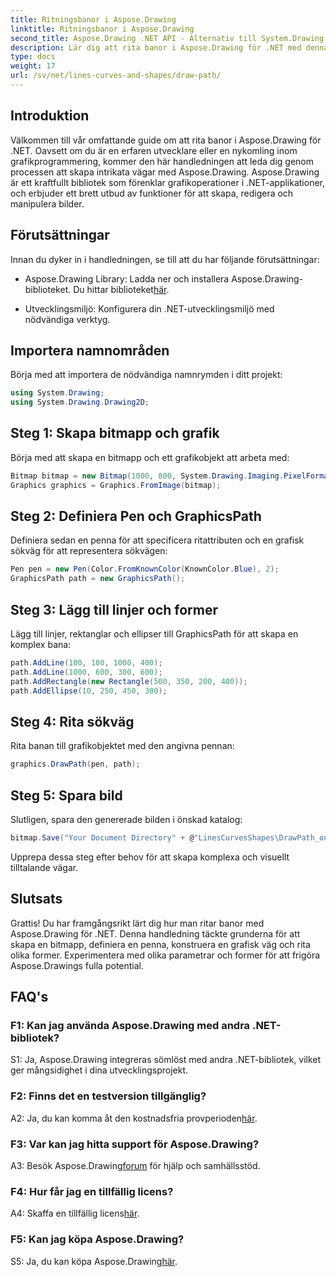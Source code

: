 ```yaml
---
title: Ritningsbanor i Aspose.Drawing
linktitle: Ritningsbanor i Aspose.Drawing
second_title: Aspose.Drawing .NET API - Alternativ till System.Drawing.Common
description: Lär dig att rita banor i Aspose.Drawing för .NET med denna steg-för-steg-guide. Skapa fantastisk grafik utan ansträngning.
type: docs
weight: 17
url: /sv/net/lines-curves-and-shapes/draw-path/
---
```

## Introduktion

Välkommen till vår omfattande guide om att rita banor i Aspose.Drawing för .NET. Oavsett om du är en erfaren utvecklare eller en nykomling inom grafikprogrammering, kommer den här handledningen att leda dig genom processen att skapa intrikata vägar med Aspose.Drawing. Aspose.Drawing är ett kraftfullt bibliotek som förenklar grafikoperationer i .NET-applikationer, och erbjuder ett brett utbud av funktioner för att skapa, redigera och manipulera bilder.

## Förutsättningar

Innan du dyker in i handledningen, se till att du har följande förutsättningar:

-  Aspose.Drawing Library: Ladda ner och installera Aspose.Drawing-biblioteket. Du hittar biblioteket[här](https://releases.aspose.com/drawing/net/).

- Utvecklingsmiljö: Konfigurera din .NET-utvecklingsmiljö med nödvändiga verktyg.

## Importera namnområden

Börja med att importera de nödvändiga namnrymden i ditt projekt:

```csharp
using System.Drawing;
using System.Drawing.Drawing2D;
```

## Steg 1: Skapa bitmapp och grafik

Börja med att skapa en bitmapp och ett grafikobjekt att arbeta med:

```csharp
Bitmap bitmap = new Bitmap(1000, 800, System.Drawing.Imaging.PixelFormat.Format32bppPArgb);
Graphics graphics = Graphics.FromImage(bitmap);
```

## Steg 2: Definiera Pen och GraphicsPath

Definiera sedan en penna för att specificera ritattributen och en grafisk sökväg för att representera sökvägen:

```csharp
Pen pen = new Pen(Color.FromKnownColor(KnownColor.Blue), 2);
GraphicsPath path = new GraphicsPath();
```

## Steg 3: Lägg till linjer och former

Lägg till linjer, rektanglar och ellipser till GraphicsPath för att skapa en komplex bana:

```csharp
path.AddLine(100, 100, 1000, 400);
path.AddLine(1000, 600, 300, 600);
path.AddRectangle(new Rectangle(500, 350, 200, 400));
path.AddEllipse(10, 250, 450, 300);
```

## Steg 4: Rita sökväg

Rita banan till grafikobjektet med den angivna pennan:

```csharp
graphics.DrawPath(pen, path);
```

## Steg 5: Spara bild

Slutligen, spara den genererade bilden i önskad katalog:

```csharp
bitmap.Save("Your Document Directory" + @"LinesCurvesShapes\DrawPath_out.png");
```

Upprepa dessa steg efter behov för att skapa komplexa och visuellt tilltalande vägar.

## Slutsats

Grattis! Du har framgångsrikt lärt dig hur man ritar banor med Aspose.Drawing för .NET. Denna handledning täckte grunderna för att skapa en bitmapp, definiera en penna, konstruera en grafisk väg och rita olika former. Experimentera med olika parametrar och former för att frigöra Aspose.Drawings fulla potential.

## FAQ's

### F1: Kan jag använda Aspose.Drawing med andra .NET-bibliotek?

S1: Ja, Aspose.Drawing integreras sömlöst med andra .NET-bibliotek, vilket ger mångsidighet i dina utvecklingsprojekt.

### F2: Finns det en testversion tillgänglig?

 A2: Ja, du kan komma åt den kostnadsfria provperioden[här](https://releases.aspose.com/).

### F3: Var kan jag hitta support för Aspose.Drawing?

 A3: Besök Aspose.Drawing[forum](https://forum.aspose.com/c/diagram/17) för hjälp och samhällsstöd.

### F4: Hur får jag en tillfällig licens?

 A4: Skaffa en tillfällig licens[här](https://purchase.aspose.com/temporary-license/).

### F5: Kan jag köpa Aspose.Drawing?

 S5: Ja, du kan köpa Aspose.Drawing[här](https://purchase.aspose.com/buy).